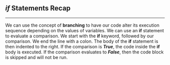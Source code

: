 ## *if* Statements Recap

<hr>

We can use the concept of **branching** to have our code alter its execution sequence depending on the values of variables. We can use an **if** statement to evaluate a comparison. We start with the **if** keyword, followed by our comparison. We end the line with a colon. The body of the **if** statement is then indented to the right. If the comparison is ***True***, the code inside the **if** body is executed. If the comparison evaluates to ***False***, then the code block is skipped and will not be run.